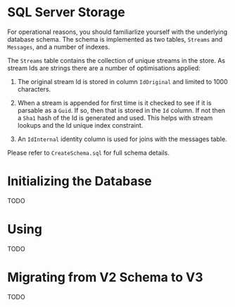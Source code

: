 # SQL Server Storage

For operational reasons, you should familiarlize yourself with the underlying
database schema. The schema is implemented as two tables, `Streams` and
`Messages`, and a number of indexes.

The `Streams` table contains the collection of unique streams in the store. As
stream Ids are strings there are a number of optimisations applied:

1. The original stream Id is stored in column `IdOriginal` and limited to 1000
   characters.

2. When a stream is appended for first time is it checked to see if it is
   parsable as a `Guid`. If so, then that is stored in the `Id` column. If not
   then a `Sha1` hash of the Id is generated and used. This helps with stream
   lookups and the Id unique index constraint.

3. An `IdInternal` identity column is used for joins with the messages table.

Please refer to `CreateSchema.sql` for full schema details.

# Initializing the Database

TODO

# Using

TODO

# Migrating from V2 Schema to V3

TODO